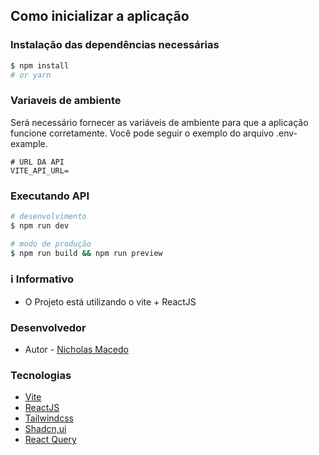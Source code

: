 ## Como inicializar a aplicação
### Instalação das dependências necessárias

```bash
$ npm install
# or yarn 
```

### Variaveis de ambiente
Será necessário fornecer as variáveis de ambiente para que a aplicação funcione corretamente. Você pode seguir o exemplo do arquivo .env-example.

```env
# URL DA API 
VITE_API_URL=
```

### Executando API

```bash
# desenvolvimento
$ npm run dev

# modo de produção
$ npm run build && npm run preview
```


### ℹ️ Informativo

- O Projeto está utilizando o vite + ReactJS 

### Desenvolvedor

- Autor - [Nicholas Macedo](https://www.linkedin.com/in/nicholasmacedoo/)

### Tecnologias

- [Vite](https://electron-vite.github.io/)
- [ReactJS](https://react.dev/)
- [Tailwindcss](https://tailwindcss.com/)
- [Shadcn,ui](https://ui.shadcn.com/)
- [React Query](https://tanstack.com/query/v3/)